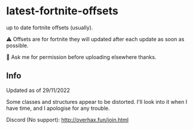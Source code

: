 # latest-fortnite-offsets

up to date fortnite offsets (usually). 

⚠️ Offsets are for fortnite they will updated after each update as soon as possible.

📝 Ask me for permission before uploading elsewhere thanks.

## Info
Updated as of 29/11/2022

Some classes and structures appear to be distorted. I'll look into it when I have time, and I apologise for any trouble.

Discord (No support): http://overhax.fun/join.html
